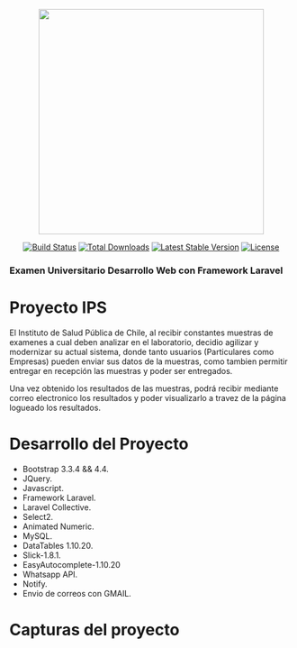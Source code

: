 <p align="center"><img src="https://res.cloudinary.com/dtfbvvkyp/image/upload/v1566331377/laravel-logolockup-cmyk-red.svg" width="400"></p>

<p align="center">
<a href="https://travis-ci.org/laravel/framework"><img src="https://travis-ci.org/laravel/framework.svg" alt="Build Status"></a>
<a href="https://packagist.org/packages/laravel/framework"><img src="https://poser.pugx.org/laravel/framework/d/total.svg" alt="Total Downloads"></a>
<a href="https://packagist.org/packages/laravel/framework"><img src="https://poser.pugx.org/laravel/framework/v/stable.svg" alt="Latest Stable Version"></a>
<a href="https://packagist.org/packages/laravel/framework"><img src="https://poser.pugx.org/laravel/framework/license.svg" alt="License"></a>
</p>

### Examen Universitario Desarrollo Web con Framework Laravel
# Proyecto IPS
El Instituto de Salud Pública de Chile, al recibir constantes muestras de examenes a cual deben analizar en el laboratorio, decidio agilizar y modernizar su actual sistema, donde tanto usuarios (Particulares como Empresas) pueden enviar sus datos de la muestras, como tambien permitir entregar en recepción las muestras y poder ser entregados.

Una vez obtenido los resultados de las muestras, podrá recibir mediante correo electronico los resultados y poder visualizarlo a travez de la página logueado los resultados.
# Desarrollo del Proyecto
* Bootstrap 3.3.4 && 4.4.
* JQuery.
* Javascript.
* Framework Laravel.
* Laravel Collective.
* Select2.
* Animated Numeric.
* MySQL.
* DataTables 1.10.20.
* Slick-1.8.1.
* EasyAutocomplete-1.10.20
* Whatsapp API.
* Notify.
* Envio de correos con GMAIL.
# Capturas del proyecto
